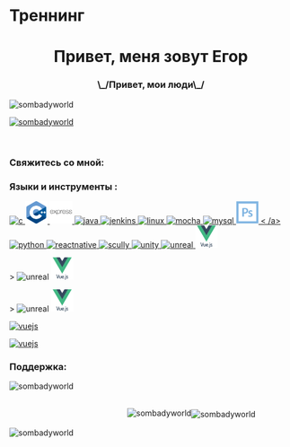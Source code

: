 #  Треннинг
<h1 align="center">Привет, меня зовут Егор</h1>
<h3 align="center">\_/Привет, мои люди\_/</h3>

<p align="left"> <img src= "https://komarev.com/ghpvc/?username=sombadyworld&label=Profile%20views&color=0e75b6&style=flat" alt="sombadyworld" /> </p>

<p align="left"> <a href="https: //github.com/ryo-ma/github-profile-trophy"><img src="https://github-profile-trophy.vercel.app/?username=sombadyworld" alt="sombadyworld" /></ a> </p>

<p align="left"> <a href="https://twitter.com/" target="blank"><img src="https://img.shields.io/twitter /follow/?logo=twitter&style=for-the-badge" alt="" /></a> </p>

<h3 align="left">Свяжитесь со мной:</h3>
<p align="left">
</p>

<h3 align="left">Языки и инструменты :</h3>
<p align="left"> <a href="https://www.cprogramming.com/" target="_blank" rel="noreferrer"> <img src="https://raw.githubusercontent.com/ devicons/devicon/master/icons/c/c-original.svg" alt="c" width="40" height="40"/> </a> <a href="https://www.w3schools. com/cpp/" target="_blank" rel="noreferrer"> <img src="https://raw.githubusercontent.com/devicons/devicon/master/icons/cplusplus/cplusplus-original.svg" alt=" cplusplus" width="40" height="40"/> </a> <a href="https://expressjs.com" target="_blank" rel="noreferrer"> <img src="https://raw.githubusercontent.com/devicons/devicon/master/icons/express/express-original-wordmark.svg" alt="express" width="40" height="40"/> </a> <a href ="https://www.java.com" target="_blank" rel="noreferrer"> <img src="https://raw.githubusercontent.com/devicons/devicon/master/icons/java/java- original.svg" alt="java" width="40" height="40"/> </a> <a href="https://www.jenkins.io" target="_blank" rel="noreferrer" > <img src="https://www.vectorlogo.zone/logos/jenkins/jenkins-icon.svg" alt="jenkins" width="40" height="40"/> </a> <a href="https://www.linux.org/" target="_blank" rel="noreferrer"> <img src="https://raw.githubusercontent.com/devicons/devicon/master/icons/linux /linux-original.svg" alt="linux" width="40" height="40"/> </a> <a href="https://mochajs.org" target="_blank" rel="noreferrer "> <img src="https://www.vectorlogo.zone/logos/mochajs/mochajs-icon.svg" alt="mocha" width="40" height="40"/> </a> <a href="https://www.mysql.com/" target="_blank" rel="noreferrer"> <img src="https://raw.githubusercontent.com/devicons/devicon/master/icons/mysql/ mysql-исходный словесный знак.svg" alt="mysql" width="40" height="40"/> </a> <a href="https://www.photoshop.com/en" target="_blank" rel="noreferrer" > <img src="https://raw.githubusercontent.com/devicons/devicon/master/icons/photoshop/photoshop-line.svg" alt="photoshop" width="40" height="40"/> < /a> <a href="https://www.python.org" target="_blank" rel="noreferrer"> <img src="https://raw.githubusercontent.com/devicons/devicon/master/ icons/python/python-original.svg" alt="python" width="40" height="40"/> </a> <a href="https://reactnative.dev/"target="_blank" rel="noreferrer"> <img src="https://reactnative.dev/img/header_logo.svg" alt="reactnative" width="40" height="40"/> </a > <a href="https://scully.io/" target="_blank" rel="noreferrer"> <img src="https://raw.githubusercontent.com/scullyio/scully/main/assets/logos /SVG/scullyio-icon.svg" alt="scully" width="40" height="40"/> </a> <a href="https://unity.com/" target="_blank" rel ="noreferrer"> <img src="https://www.vectorlogo.zone/logos/unity3d/unity3d-icon.svg" alt="unity" width="40" height="40"/> </a ><a href="https://unrealengine.com/" target="_blank" rel="noreferrer"> <img src="https://raw.githubusercontent.com/kenangundogan/fontisto/036b7eca71aab1bef8e6a0518f7329f13ed62f6b/icons/svg/ brand/unreal-engine.svg" alt="unreal" width="40" height="40"/> </a> <a href="https://vuejs.org/" target="_blank" rel= "noreferrer"> <img src="https://raw.githubusercontent.com/devicons/devicon/master/icons/vuejs/vuejs-original-wordmark.svg" alt="vuejs" width="40" height=" 40"/> </a> </p>> <img src="https://raw.githubusercontent.com/kenangundogan/fontisto/036b7eca71aab1bef8e6a0518f7329f13ed62f6b/icons/svg/brand/unreal-engine.svg" alt="unreal" width="40" height="40"/ > </a> <a href="https://vuejs.org/" target="_blank" rel="noreferrer"> <img src="https://raw.githubusercontent.com/devicons/devicon/master /icons/vuejs/vuejs-original-wordmark.svg" alt="vuejs" width="40" height="40"/> </a> </p>> <img src="https://raw.githubusercontent.com/kenangundogan/fontisto/036b7eca71aab1bef8e6a0518f7329f13ed62f6b/icons/svg/brand/unreal-engine.svg" alt="unreal" width="40" height="40"/ > </a> <a href="https://vuejs.org/" target="_blank" rel="noreferrer"> <img src="https://raw.githubusercontent.com/devicons/devicon/master /icons/vuejs/vuejs-original-wordmark.svg" alt="vuejs" width="40" height="40"/> </a> </p></a> <a href="https://vuejs.org/" target="_blank" rel="noreferrer"> <img src="https://raw.githubusercontent.com/devicons/devicon/master/ icons/vuejs/vuejs-original-wordmark.svg" alt="vuejs" width="40" height="40"/> </a> </p></a> <a href="https://vuejs.org/" target="_blank" rel="noreferrer"> <img src="https://raw.githubusercontent.com/devicons/devicon/master/ icons/vuejs/vuejs-original-wordmark.svg" alt="vuejs" width="40" height="40"/> </a> </p>

<h3 align="left">Поддержка:</h3>
<p> <a href="https://www.buymeacoffee.com/sombadyworld"> <img align="left" src="https://cdn .buymeacoffee.com/buttons/v2/default-yellow.png" height="50" width="210" alt="sombadyworld" /></a> </p><br><br>

<p><img align="left" src="https://github-readme-stats.vercel.app/api/top-langs?username=sombadyworld&show_icons=true&locale=en&layout=compact" alt="sombadyworld" /> </p>

<p> <img align="center" src="https://github-readme-stats.vercel.app/api?username=sombadyworld&show_icons=true&locale=en" alt="sombadyworld" /> </p>

<p><img align="center" src="https://github-readme-streak-stats.herokuapp.com/?user=sombadyworld&" alt="sombadyworld" /></p>
